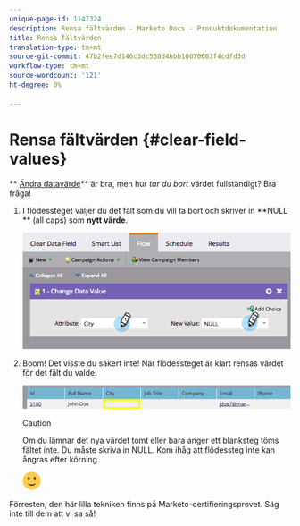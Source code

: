 ```yaml
---
unique-page-id: 1147324
description: Rensa fältvärden - Marketo Docs - Produktdokumentation
title: Rensa fältvärden
translation-type: tm+mt
source-git-commit: 47b2fee7d146c3dc558d4bbb10070683f4cdfd3d
workflow-type: tm+mt
source-wordcount: '121'
ht-degree: 0%

---
```



# Rensa fältvärden {#clear-field-values}

** [Ändra datavärde](../../../../../product-docs/core-marketo-concepts/smart-campaigns/flow-actions/change-data-value.md)** är bra, men hur *tar du bort* värdet fullständigt? Bra fråga!

1. I flödessteget väljer du det fält som du vill ta bort och skriver in **NULL ** (all caps) som **nytt värde**.

   ![](assets/image2015-3-19-10-3a6-3a14.png)

1. Boom! Det visste du säkert inte! När flödessteget är klart rensas värdet för det fält du valde.

   ![](assets/image2015-3-19-10-3a11-3a9.png)

   >[!CAUTION]
   >
   >Om du lämnar det nya värdet tomt eller bara anger ett blanksteg töms fältet inte. Du måste skriva in NULL. Kom ihåg att flödessteg inte kan ångras efter körning.

   ![(leende)](assets/smile.svg)

Förresten, den här lilla tekniken finns på Marketo-certifieringsprovet. Säg inte till dem att vi sa så!